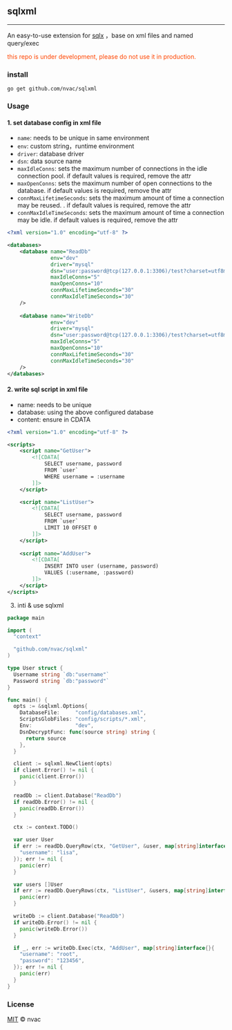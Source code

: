 ## sqlxml

<hr/>

An easy-to-use extension for [sqlx](https://github.com/jmoiron/sqlx) ，base on xml files and named query/exec

<p style="color: orangered">this repo is under development, please do not use it in production.</p>

### install

``go get github.com/nvac/sqlxml``

### Usage

#### 1. set database config in xml file

* `name`: needs to be unique in same environment
* `env`: custom string，runtime environment
* `driver`: database driver
* `dsn`: data source name
* `maxIdleConns`: sets the maximum number of connections in the idle connection pool. if default values is required,
  remove the attr
* `maxOpenConns`: sets the maximum number of open connections to the database. if default values is required, remove the
  attr
* `connMaxLifetimeSeconds`: sets the maximum amount of time a connection may be reused. . if default values is required,
  remove the attr
* `connMaxIdleTimeSeconds`: sets the maximum amount of time a connection may be idle. if default values is required,
  remove the attr

````xml
<?xml version="1.0" encoding="utf-8" ?>

<databases>
    <database name="ReadDb"
              env="dev"
              driver="mysql"
              dsn="user:password@tcp(127.0.0.1:3306)/test?charset=utf8mb4&amp;parseTime=True"
              maxIdleConns="5"
              maxOpenConns="10"
              connMaxLifetimeSeconds="30"
              connMaxIdleTimeSeconds="30"
    />
    
    <database name="WriteDb"
              env="dev"
              driver="mysql"
              dsn="user:password@tcp(127.0.0.1:3306)/test?charset=utf8mb4&amp;parseTime=True"
              maxIdleConns="5"
              maxOpenConns="10"
              connMaxLifetimeSeconds="30"
              connMaxIdleTimeSeconds="30"
    />
</databases>
````

#### 2. write sql script in xml file

* name: needs to be unique
* database: using the above configured database
* content: ensure in CDATA

````xml
<?xml version="1.0" encoding="utf-8" ?>

<scripts>
    <script name="GetUser">
        <![CDATA[
            SELECT username, password
            FROM `user`
            WHERE username = :username
        ]]>
    </script>

    <script name="ListUser">
        <![CDATA[
            SELECT username, password
            FROM `user`
            LIMIT 10 OFFSET 0
        ]]>
    </script>
    
    <script name="AddUser">
        <![CDATA[
            INSERT INTO user (username, password)
            VALUES (:username, :password)
        ]]>
    </script>
</scripts>
````

3. inti & use sqlxml

````go
package main

import (
  "context"

  "github.com/nvac/sqlxml"
)

type User struct {
  Username string `db:"username"`
  Password string `db:"password"`
}

func main() {
  opts := &sqlxml.Options{
    DatabaseFile:     "config/databases.xml",
    ScriptsGlobFiles: "config/scripts/*.xml",
    Env:              "dev",
    DsnDecryptFunc: func(source string) string {
      return source
    },
  }

  client := sqlxml.NewClient(opts)
  if client.Error() != nil {
    panic(client.Error())
  }

  readDb := client.Database("ReadDb")
  if readDb.Error() != nil {
    panic(readDb.Error())
  }

  ctx := context.TODO()

  var user User
  if err := readDb.QueryRow(ctx, "GetUser", &user, map[string]interface{}{
    "username": "lisa",
  }); err != nil {
    panic(err)
  }

  var users []User
  if err := readDb.QueryRows(ctx, "ListUser", &users, map[string]interface{}{}); err != nil {
    panic(err)
  }

  writeDb := client.Database("ReadDb")
  if writeDb.Error() != nil {
    panic(writeDb.Error())
  }

  if _, err := writeDb.Exec(ctx, "AddUser", map[string]interface{}{
    "username": "root",
    "password": "123456",
  }); err != nil {
    panic(err)
  }
}
````

### License

[MIT](LICENSE) © nvac